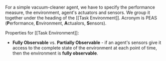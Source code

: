For a simple vacuum-cleaner agent, we have to specify the performance measure, the environment, agent's actuators and sensors. We group it together under the heading of the [[Task Environment]]. Acronym is PEAS (**P**erformance, **E**nvironment, **A**ctualors, **S**ensors).

Properties for [[Task Environment]]:
- **Fully Observable** vs. **Partially Observable** - if an agent's sensors give it access to the complete state of the environment at each point of time, then the environment is **fully observable**.